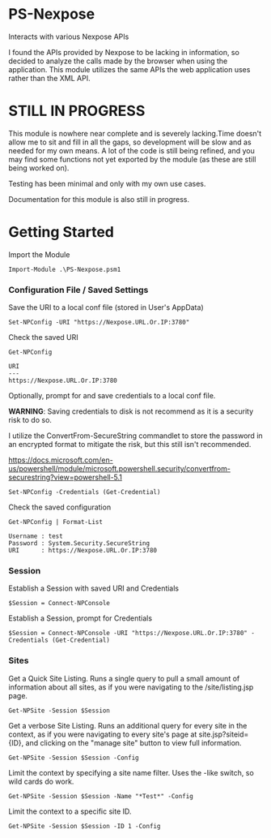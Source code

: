 # PS-Nexpose
Interacts with various Nexpose APIs

I found the APIs provided by Nexpose to be lacking in information, so decided to analyze the calls made by the browser when using the application. This module utilizes the same APIs the web application uses rather than the XML API.

# STILL IN PROGRESS
This module is nowhere near complete and is severely lacking.Time doesn't allow me to sit and fill in all the gaps, so development will be slow and as needed for my own means. A lot of the code is still being refined, and you may find some functions not yet exported by the module (as these are still being worked on).

Testing has been minimal and only with my own use cases.

Documentation for this module is also still in progress.

# Getting Started
Import the Module
```
Import-Module .\PS-Nexpose.psm1
```

### Configuration File / Saved Settings
Save the URI to a local conf file (stored in User's AppData)
```
Set-NPConfig -URI "https://Nexpose.URL.Or.IP:3780"
```

Check the saved URI
```
Get-NPConfig

URI
---
https://Nexpose.URL.Or.IP:3780
```

Optionally, prompt for and save credentials to a local conf file.

**WARNING**: Saving credentials to disk is not recommend as it is a security risk to do so.

I utilize the ConvertFrom-SecureString commandlet to store the password in an encrypted format to mitigate the risk, but this still isn't recommended.

https://docs.microsoft.com/en-us/powershell/module/microsoft.powershell.security/convertfrom-securestring?view=powershell-5.1
```
Set-NPConfig -Credentials (Get-Credential)
```

Check the saved configuration
```
Get-NPConfig | Format-List

Username : test
Password : System.Security.SecureString
URI      : https://Nexpose.URL.Or.IP:3780
```

### Session
Establish a Session with saved URI and Credentials
```
$Session = Connect-NPConsole
```

Establish a Session, prompt for Credentials
```
$Session = Connect-NPConsole -URI "https://Nexpose.URL.Or.IP:3780" -Credentials (Get-Credential)
```

### Sites
Get a Quick Site Listing.  Runs a single query to pull a small amount of information about all sites, as if you were navigating to the /site/listing.jsp page.
```
Get-NPSite -Session $Session
```

Get a verbose Site Listing.  Runs an additional query for every site in the context, as if you were navigating to every site's page at site.jsp?siteid={ID}, and clicking on the "manage site" button to view full information.
```
Get-NPSite -Session $Session -Config
```

Limit the context by specifying a site name filter.  Uses the -like switch, so wild cards do work.
```
Get-NPSite -Session $Session -Name "*Test*" -Config
```

Limit the context to a specific site ID.
```
Get-NPSite -Session $Session -ID 1 -Config
```
